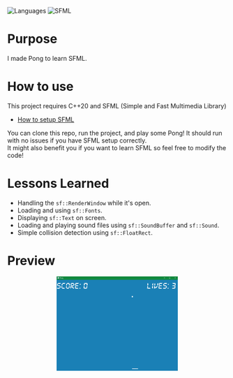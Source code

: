 ![Languages](https://img.shields.io/badge/-C++-%2303a9f4?style=for-the-badge&logo=cplusplus) 
![SFML](https://img.shields.io/badge/SFML-brightgreen?style=for-the-badge&logo=sfml)
  
# Purpose
I made Pong to learn SFML.

# How to use
This project requires C++20 and SFML (Simple and Fast Multimedia Library)
  
- [How to setup SFML](https://www.sfml-dev.org/tutorials/2.5/start-vc.php)
  
You can clone this repo, run the project, and play some Pong! It should run with no issues if you have SFML setup correctly.  
It might also benefit you if you want to learn SFML so feel free to modify the code!

# Lessons Learned
- Handling the `sf::RenderWindow` while it's open.
- Loading and using `sf::Fonts`.
- Displaying `sf::Text` on screen.
- Loading and playing sound files using `sf::SoundBuffer` and `sf::Sound`.
- Simple collision detection using `sf::FloatRect`.

# Preview
<p align="center">
  <img src="https://github.com/MiTsSsS/Pong/blob/master/Assets/Github/Gameplay.gif" width = 55%; height=55% />
</p>
